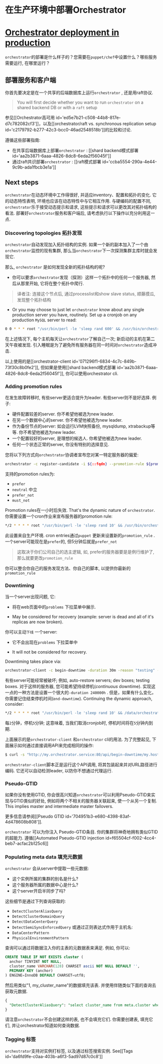 # 在生产环境中部署Orchestrator
# [Orchestrator deployment in production](https://github.com/openark/orchestrator/blob/master/docs/deployment.md)
`orchestrator`的部署是什么样子的？您需要在`puppet/chef`中设置什么？哪些服务需要运行, 在哪里运行？

## 部署服务和客户端
你首先要决定是在一个共享的后端数据库上运行`orchestrator` , 还是用raft协议.

> You will first decide whether you want to run `orchestrator` on a shared backend DB or with a `raft` setup

参见[[Orchestrator高可用 id=&#39;ed5e7b21-c508-44b8-817e-d7c782082cf3&#39;]]，以及[[orchestrator/raft vs. synchronous replication setup id=&#39;c2179792-b277-42c3-bcc0-46ad2548518b&#39;]]的比较和讨论.

遵循这些部署指南:

* 在共享后端数据库上部署`orchestrator` : [[shard backend模式部署 id=&#39;aa2b3871-6aaa-4826-8dc8-6eda2f56045f&#39;]]
* 通过raft共识部署`orchestrator` : [[raft模式部署 id=&#39;ccba5554-290a-4e44-9c9b-ada1fbcb3e1a&#39;]]

## Next steps
`orchestrator`在动态环境中工作得很好, 并适应inventory、配置和拓扑的变化. 它的动态特性表明, 环境也应该在动态特性中与它相互作用. 与硬编码的配置不同, `orchestrator`乐于接受动态提示和请求, 这些提示和请求可以更改其对拓扑结构的看法. 部署好`orchestrator`服务和客户端后, 请考虑执行以下操作以充分利用这一点.

### Discovering topologies 拓扑发现
`orchestrator`自动发现加入拓扑结构的实例. 如果一个新的副本加入了一个由`orchestrator`监控的现有集群, 那么当`orchestrator`下一次探测集群主库时就会发现它.

那么, `orchestrator` 是如何发现全新的拓扑结构的呢?

* 你可以要求`orchestrator`发现（探测）这样一个拓扑中的任何一个服务器, 然后从那里开始, 它将在整个拓扑中爬行.
> 译者注: 连接这个节点后, 通过processlist和show slave status, 顺藤摸瓜, 发现整个拓扑结构
* Or you may choose to just let `orchestrator` know about any single production server you have, routinely. Set up a cronjob on any production `MySQL` server to read:

```bash
0 0 * * * root "/usr/bin/perl -le 'sleep rand 600' && /usr/bin/orchestrator-client -c discover -i this.hostname.com"
```
在上述情况下, 每个主机每天让`orchestrator`了解自己一次; 新启动的主机在第二天午夜被发现. 引入睡眠是为了避免所有服务器在同一时间对`orchestrator`造成冲击.

以上使用的是[[orchestrator-client id=&#39;071296f1-6834-4c7c-849b-73f30c8b0fe2&#39;]], 但如果是使用[[shard backend模式部署 id=&#39;aa2b3871-6aaa-4826-8dc8-6eda2f56045f&#39;]], 你可以使用orchestrator cli.

### Adding promotion rules
在发生故障转移时, 有些server更适合提升为leader. 有些server则不是好选择. 例子:

* 硬件配置较差的server. 你不希望他被选为new leader.
* 在另一个数据中心的server. 你不希望他被选为new leader.
* 作为备份节点的server: 如会运行LVM快照备份, mysqldump, xtrabackup等等. 你不希望他被选为new leader.
* 一个配置较好的server, 是理想的候选人. 你希望他被选为new leader.
* 任何一个状态正常的server, 你没有特别的选择意见.

您将以下列方式向`orchestrator`协调者宣布您对某一特定服务器的偏爱:

```bash
orchestrator -c register-candidate -i ${::fqdn} --promotion-rule ${promotion_rule}
```
支持的promotion rules为:

* `prefer`
* `neutral`  中立
* `prefer_not`
* `must_not`

Promotion rules在一小时后失效.  That's the dynamic nature of `orchestrator`. 你需要设置一个cron作业来宣布服务器的promotion rule:

```bash
*/2 * * * * root "/usr/bin/perl -le 'sleep rand 10' && /usr/bin/orchestrator-client -c register-candidate -i this.hostname.com --promotion-rule prefer"
```
此设置来自生产环境. cron entries通过`puppet` 更新来设置新的`promotion_rule` . 一个server可能现在是`prefer`的, 但5分钟后就是`prefer_not` 

> 这取决于你们公司自己的选主逻辑, 如, prefer的服务器要是是例行维护了, 那么就要更改`promotion_rule`

你可以整合你自己的服务发现方法、你自己的脚本, 以提供你最新的`promotion_rule` 



### Downtiming
当一个server出现问题, 它:

* 将在web页面中的`problems` 下拉菜单中展示.

* May be considered for recovery (example: server is dead and all of it's replicas are now broken).

你可以主动`下线` 一个server:

* 它不会出现在`problems` 下拉菜单中

* It will not be considered for recovery.


Downtiming takes place via:

```bash
orchestrator-client -c begin-downtime -duration 30m -reason "testing" -owner myself
```
有些server可能经常被破坏; 例如, auto-restore servers; dev boxes; testing boxes. 对于这样的服务器, 您可能希望持续停机(*continuous* downtime). 实现这一点的一种方法是设置一个很大的`-duration 240000h` . 但是，如果有什么变化，你需要记住结束停机时间(`end-downtime`). Continuing the dynamic approach, consider:

```bash
*/2 * * * * root "/usr/bin/perl -le 'sleep rand 10' && /data/orchestrator/current/bin/orchestrator -c begin-downtime -i ${::fqdn} --duration=5m --owner=cron --reason=continuous_downtime"
```
每`2`分钟，停机`5`分钟; 这意味着, 当我们取消cronjob时, 停机时间将在`5`分钟内到期.

上面展示的是`orchestrator-client` 和`orchestrator` cli的用法. 为了完整起见, 下面展示如何通过直接调用API来完成相同的操作:

```bash
$ curl -s "http://my.orchestrator.service:80/api/begin-downtime/my.hostname/3306/wallace/experimenting+failover/45m"
```
`orchestrator-client`脚本正是运行这个API调用, 将其包装起来并对URL路径进行编码. 它还可以自动检测leader, 以防你不想通过代理运行.

### Pseudo-GTID
如果你没有使用GTID, 你会很高兴知道`orchestrator`可以利用Pseudo-GTID来实现与GTID类似的好处, 例如将两个不相关的服务器关联起来, 使一个从另一个复制. This implies master and intermediate master failovers.

更多信息请参阅[[Pseudo GTID id=&#39;704951b3-e680-4398-83af-4d478608b808&#39;]].

`orchestrator` 可以为你注入 Pseudo-GTID条目. 你的集群将神奇地拥有类似GTID的超能力. 遵循[[Automated Pseudo-GTID injection id=f65504cf-f002-4cc4-beb7-acfac2b125c6]] 

### Populating meta data 填充元数据
`orchestrator` 会从server中提取一些元数据:

* 这个实例所属的集群的别名是什么?
* 这个服务器所属的数据中心是什么?
* 这个server开启半同步了吗?

这些细节是通过下列查询获取的:

* `DetectClusterAliasQuery`
* `DetectClusterDomainQuery`
* `DetectDataCenterQuery`
* `DetectSemiSyncEnforcedQuery`
或通过正则表达式作用于主机名:
* `DataCenterPattern`
* `PhysicalEnvironmentPattern`

查询可以通过将数据注入你的主表的元数据表来满足. 例如, 你可以:

```sql
CREATE TABLE IF NOT EXISTS cluster (
  anchor TINYINT NOT NULL,
  cluster_name VARCHAR(128) CHARSET ascii NOT NULL DEFAULT '',
  PRIMARY KEY (anchor)
) ENGINE=InnoDB DEFAULT CHARSET=utf8;
```
然后用类似"1, my\_cluster\_name"的数据填充该表. 并使用伴随类似下面的查询去获取元数据.

```sql
{
  "DetectClusterAliasQuery": "select cluster_name from meta.cluster where anchor=1"
}
```
请注意`orchestrator`不会创建这样的表, 也不会填充它们. 你需要创建表, 填充它们, 并让orchestrator知道如何查询数据.

### Tagging 标签
`orchestrator`支持对实例打标签, 以及通过标签搜索实例. See[[Tags id=&#39;da6fd9fe-c0aa-403b-a6f3-5ad97d87c0c8&#39;]]

